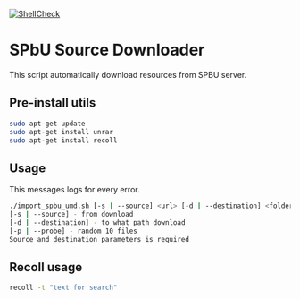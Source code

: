 [![ShellCheck](https://github.com/andrey-kireev-1/hwproj/actions/workflows/github-actions.yml/badge.svg?branch=02_DESKTOP_SEARCH)](https://github.com/andrey-kireev-1/hwproj/actions/workflows/github-actions.yml)
# SPbU Source Downloader

This script automatically download resources from SPBU server.

## Pre-install utils
```bash
sudo apt-get update
sudo apt-get install unrar
sudo apt-get install recoll
```

## Usage
This messages logs for every error.

```bash
./import_spbu_umd.sh [-s | --source] <url> [-d | --destination] <folder> [-p | --probe]
[-s | --source] - from download
[-d | --destination] - to what path download
[-p | --probe] - random 10 files
Source and destination parameters is required
```

## Recoll usage
```bash
recoll -t "text for search"
```
